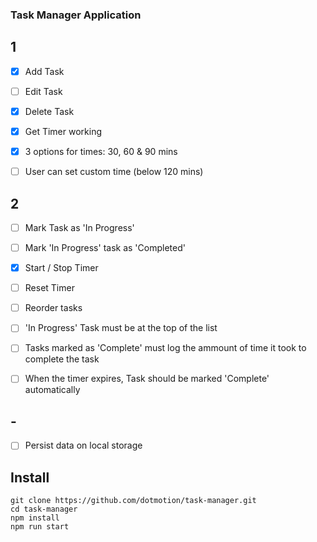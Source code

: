 ### Task Manager Application

## 1

- [x] Add Task
- [ ] Edit Task
- [x] Delete Task
- [x] Get Timer working

- [x] 3 options for times: 30, 60 & 90 mins
- [ ] User can set custom time (below 120 mins)

## 2

- [ ] Mark Task as 'In Progress'
- [ ] Mark 'In Progress' task as 'Completed'
- [x] Start / Stop Timer
- [ ] Reset Timer
- [ ] Reorder tasks

- [ ] 'In Progress' Task must be at the top of the list
- [ ] Tasks marked as 'Complete' must log the ammount of time it took to complete the task
- [ ] When the timer expires, Task should be marked 'Complete' automatically

## -

- [ ] Persist data on local storage

## Install

```
git clone https://github.com/dotmotion/task-manager.git
cd task-manager
npm install
npm run start
```
